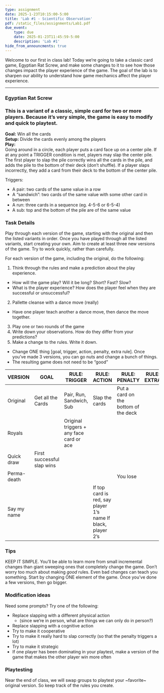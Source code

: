 ```yaml
---
type: assignment
date: 2025-1-23T10:15:00-5:00
title: 'Lab #1 - Scientific Observation'
pdf: /static_files/assignments/Lab1.pdf
due_event: 
    type: due
    date: 2025-01-23T11:45:59-5:00
    description: 'Lab #1'
hide_from_announcments: true
---
```


Welcome to our first in class lab\! Today we’re going to take a classic card game, Egyptian Rat Screw, and make some changes to it to see how those changes impact the player experience of the game. The goal of the lab is to sharpen our ability to understand how game mechanics affect the player experience.

---

### **Egyptian Rat Screw**

### This is a variant of a classic, simple card for two or more players. Because it’s very simple, the game is easy to modify and quick to playtest.

**Goal:**  Win all the cards  
**Setup:** Divide the cards evenly among the players  
**Play:**   
Going around in a circle, each player puts a card face up on a center pile. If at any point a TRIGGER condition is met, players may slap the center pile. The first player to slap the pile correctly wins all the cards in the pile, and adds the pile to the bottom of their deck (don’t shuffle). If a player slaps incorrectly, they add a card from their deck to the bottom of the center pile.

Triggers: 

- A pair: two cards of the same value in a row  
- A “sandwich”: two cards of the same value with some other card in between  
- A run: three cards in a sequence (eg. 4-5-6 or 6-5-4)  
- A sub: top and the bottom of the pile are of the same value

### **Task Details**

Play through each version of the game, starting with the original and then the listed variants in order. Once you have played through all the listed variants, start creating your own. Aim to create at least three new versions of the game. Try to work quickly, rather than carefully. 

For each version of the game, including the original, do the following:

1. Think through the rules and make a prediction about the play experience.   
- How will the game play? Will it be long? Short? Fast? Slow?  
- What is the player experience? How does the player feel when they are successful or unsuccessful?  
2. Pallette cleanse with a dance move (really)  
- Have one player teach another a dance move, then dance the move together.   
3. Play one or two rounds of the game  
4. Write down your observations. How do they differ from your predictions?  
5. Make a change to the rules. Write it down.  
- Change ONE thing \[goal, trigger, action, penalty, extra rule\]. Once you’ve made 3 versions, you can go nuts and change a bunch of things.  
- The resulting game does not need to be “good”

| VERSION | GOAL | RULE: TRIGGER | RULE: ACTION | RULE: PENALTY | RULE: EXTRA |
| ----- | ----- | ----- | ----- | ----- | ----- |
| Original | Get all the Cards | Pair, Run, Sandwich,  Sub | Slap the cards | Put a card on the bottom of the deck |  |
| Royals |  | Original triggers \+ any face card or ace |  |  |  |
| Quick draw | First successful slap wins |  |  |  |  |
| Perma-death |  |  |  | You lose |  |
| Say my name |  |  | If top card is red, say player 1’s name If black, player 2’s |  |  |

### **Tips**

KEEP IT SIMPLE. You’ll be able to learn more from small incremental changes than giant sweeping ones that completely change the game. Don’t worry too much about making *good* rules. Even bad changes can teach you something. Start by changing ONE element of the game. Once you’ve done a few versions, then go bigger.

### **Modification ideas**

Need some prompts? Try one of the following:

* Replace slapping with a different physical action   
  * (since we’re in person, what are things we can only do in person?)  
* Replace slapping with a cognitive action  
* Try to make it cooperative  
* Try to make it really hard to slap correctly (so that the penalty triggers a lot)  
* Try to make it strategic  
* If one player has been dominating in your playtest, make a version of the game that makes the other player win more often

### **Playtesting**

Near the end of class, we will swap groups to playtest your \~favorite\~ original version. So keep track of the rules you create.